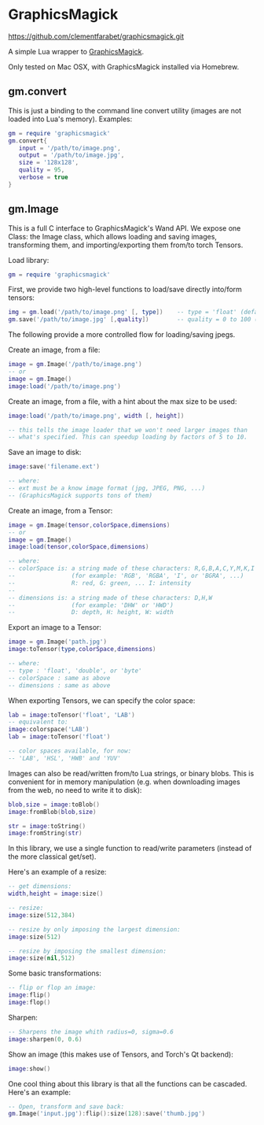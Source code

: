 GraphicsMagick
==============

https://github.com/clementfarabet/graphicsmagick.git

A simple Lua wrapper to [GraphicsMagick](http://www.graphicsmagick.org).

Only tested on Mac OSX, with GraphicsMagick installed via Homebrew.

gm.convert
----------

This is just a binding to the command line convert utility (images are not loaded
into Lua's memory). Examples:

```lua
gm = require 'graphicsmagick'
gm.convert{
   input = '/path/to/image.png',
   output = '/path/to/image.jpg',
   size = '128x128',
   quality = 95,
   verbose = true
}
```

gm.Image
--------

This is a full C interface to GraphicsMagick's Wand API. We expose one Class: the
Image class, which allows loading and saving images, transforming them, and
importing/exporting them from/to torch Tensors.

Load library:

```lua
gm = require 'graphicsmagick'
```

First, we provide two high-level functions to load/save directly into/form tensors:

```lua
img = gm.load('/path/to/image.png' [, type])    -- type = 'float' (default) | 'double' | 'byte'
gm.save('/path/to/image.jpg' [,quality])        -- quality = 0 to 100 (for jpegs only)
```

The following provide a more controlled flow for loading/saving jpegs.

Create an image, from a file:

```lua
image = gm.Image('/path/to/image.png')
-- or
image = gm.Image()
image:load('/path/to/image.png')
```

Create an image, from a file, with a hint about the max size to be used:

```lua
image:load('/path/to/image.png', width [, height])

-- this tells the image loader that we won't need larger images than
-- what's specified. This can speedup loading by factors of 5 to 10.
```

Save an image to disk:

```lua
image:save('filename.ext')

-- where:
-- ext must be a know image format (jpg, JPEG, PNG, ...)
-- (GraphicsMagick supports tons of them)
```

Create an image, from a Tensor:

```lua
image = gm.Image(tensor,colorSpace,dimensions)
-- or
image = gm.Image()
image:load(tensor,colorSpace,dimensions)

-- where:
-- colorSpace is: a string made of these characters: R,G,B,A,C,Y,M,K,I
--                (for example: 'RGB', 'RGBA', 'I', or 'BGRA', ...)
--                R: red, G: green, ... I: intensity
--
-- dimensions is: a string made of these characters: D,H,W
--                (for example: 'DHW' or 'HWD')
--                D: depth, H: height, W: width
```

Export an image to a Tensor:

```lua
image = gm.Image('path.jpg')
image:toTensor(type,colorSpace,dimensions)

-- where:
-- type : 'float', 'double', or 'byte'
-- colorSpace : same as above
-- dimensions : same as above
```

When exporting Tensors, we can specify the color space:

```lua
lab = image:toTensor('float', 'LAB')
-- equivalent to:
image:colorspace('LAB')
lab = image:toTensor('float')

-- color spaces available, for now:
-- 'LAB', 'HSL', 'HWB' and 'YUV'
```

Images can also be read/written from/to Lua strings, or binary blobs.
This is convenient for in memory manipulation (e.g. when downloading
images from the web, no need to write it to disk):

```lua
blob,size = image:toBlob()
image:fromBlob(blob,size)

str = image:toString()
image:fromString(str)
```

In this library, we use a single function to read/write parameters
(instead of the more classical get/set). 

Here's an example of a resize:

```lua
-- get dimensions:
width,height = image:size()

-- resize:
image:size(512,384)

-- resize by only imposing the largest dimension:
image:size(512)

-- resize by imposing the smallest dimension:
image:size(nil,512)
```

Some basic transformations:

```lua
-- flip or flop an image:
image:flip()
image:flop()
```

Sharpen:

```lua
-- Sharpens the image whith radius=0, sigma=0.6
image:sharpen(0, 0.6)
```

Show an image (this makes use of Tensors, and Torch's Qt backend):

```lua
image:show()
```

One cool thing about this library is that all the functions can be cascaded.
Here's an example:

```lua
-- Open, transform and save back:
gm.Image('input.jpg'):flip():size(128):save('thumb.jpg')
```

